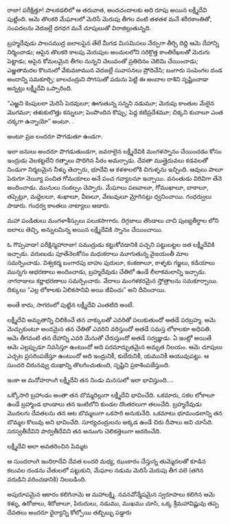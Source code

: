 ﻿రాజా! పరీక్షిత్తూ! పాలకడలిలో ఆ తరువాత, అందచందాలకు ఆది రూపు అయిన లక్ష్మీదేవి పుట్టింది. ఆమె తొలకరి మేఘాలలో మెరిసే మెరుపు తీగల వంటి తళతళ మనే శరీరకాంతితో, సంపదలను వెదజల్లే ధగధగ మనే చూపులుతో విరాజిల్లుతున్నది. 

బ్రహ్మదేవుడు పాలసముద్ర జలాలపైన తేలే మీగడ మిసమిసలు నేర్పుగా తీర్చి దిద్ది ఆమె దేహాన్ని నిర్మించాడు; ఆపైన తొలకరి కాలపు మెరుపుల అంచులలోని సరిక్రొత్త కాంతిరేఖలతో మెరుగు పెట్టాడు; ఆపైన కోమలమైన తీగల నున్నని చెలువంతో ప్రతిదినం చెలిమి చేయించాడు; ఎఱ్ఱతామరల కొలనులో వేకువజామున వెదజల్లే సువాసనలు ప్రోదిచేసి; బంగారు సంపెంగల దండ అందాన్ని సమకూర్చి; బాలచంద్రుని సొగసుతో పదును పెట్టి ఈ అందాల రాశిని సృష్టించాడా అన్నట్లు లక్ష్మీదేవి ఒప్పారింది. 

“ఎఱ్ఱని కెంపులలా మెరిసే పెదవులూ; ఊగుతున్న సన్నని నడుమూ; మెరుపు కాంతుల మేలైన మొగమూ; తళుకులొత్తు కన్నులూ; పెంపొందిన కొప్పు; పెద్ద కటిప్రదేశమూ; చిక్కని కుచాలూ ఎంత చక్కగా ఉన్నాయో” అంటూ. . 

అంటూ ప్రజ లందరూ పొగడుతూ ఉండగా. 

ఇలా జనులు అందరూ పొగడుతుండగా, జవరాలైన లక్ష్మీదేవికి మంగళస్నానం చేయించడం కోసం ఇంద్రుడు వెలకట్టలేని రత్నాలు పొదిగిన పీఠం అమర్చాడు. దేవతా ముత్తైదువలు కడవలతో నిండుగా నిర్మలమైన నీళ్ళు తెచ్చారు, భూదేవి ఆ కళశాలలోకి చిగుళ్ళను ఇచ్చింది. ఆవులు పాలూ పెరుగూ నెయ్యీ పంచిత గోమయాలు అనే పంచ గవ్యాలనూ ఇచ్చాయి. వసంతుడు విరివిగా తేనె అందించాడు. మునులు సంకల్పం చెప్పారు. మేఘాలు పణవాలూ, గోముఖాలూ, బాకాలూ, తప్పెట్లూ, మద్దెలలూ, శంఖాలూ, వీణలూ, వేణువులూ మ్రోగినట్లు ధ్వనించాయి. గంధర్వులు పాడారు. గంధర్వ కాంతలు నాట్యాలు ఆడారు. 

మహా పండితులు మంగళాశీస్సులు పలుకసాగారు. దిగ్గజాలు తొండాలు చాచి పుణ్యతీర్థాల లోని జలాలు తెచ్చి, అన్నులమిన్న అయిన లక్ష్మీదేవికి స్నానం చేయించాయి. 

ఓ గొప్పవాడా! పరీక్షిన్మహారాజా! సముద్రుడు కట్టుకోవడానికి పచ్చని పట్టుబట్టల జత లక్ష్మీదేవికి ఇచ్చాడు. వరుణుడు పూతేనెలకోసం మధుకరాలు మూగుతున్న వైజయంతీ మాల సమర్పించాడు. విశ్వకర్మ బంగారపు బాహు పురులూ, కంకణాలూ, కాళ్ళకు గజ్జలు, కడియాలు మున్నగు ఆభరణాలు అందించాడు, బ్రహ్మదేవుడు చేతిలో ఉండే లీలాకమలాన్ని ఇచ్చాడు. నాగరాజులు కర్ణాభరణాలు సమర్పించారు. వేదాలు మంగళకరమైన స్తోత్రాలను సమకూర్చాయి. దిక్కులు “ఎల్ల లోకాలకు ఏలికసానివి అయి జీవించు” అని దీవించాయి. 

అంతే కాదు, సాగరంలో పుట్టిన లక్ష్మీదేవి ఎంతటిది అంటే. 

లక్ష్మీదేవి అమృతాన్ని చిలికించే తన వాక్కులతో ఎవరితో పలుకుతుందో అతడే పరబ్రహ్మ. ఆమె మెచ్చుకుంటూ అందమైన తన చేతితో ఎవరిని వరిస్తుందో అతడే సమస్త లోకాలకూ అధిపతి. ఆమె తీగవంటి తన దేహాన్ని ఎవరి మేనుతో చేరుస్తుందో అతడే సర్వజ్ఞుడు. ఏ ఇంట్లో అయితే ఆమె ఎల్లప్పుడూ నివసిస్తూ ఉంటుందో అది పరమాద్భుతమైన అమృత నిలయం. ఆమె చూపులు ఎచ్చట ప్రసరింపజేస్తూ ఉంటుందో అది ఇంద్రునికీ, కుబేరునికీ, యమునికీ ఆయువుపట్టు. ఆ సుందరి చిరునవ్వు దుఃఖాన్ని తొలగించుతుంది, సృష్టిని ప్రకాశింపజేస్తుంది. 

ఇంకా ఆ మనోహరాంగి లక్ష్మీదేవి తన నిండు మనసులో ఇలా భావిస్తుంది.... 

ఒక్కోసారి బ్రహాండం అంతా తన బొమ్మరిల్లుగా లక్ష్మీదేవి భావించేది. ఒకమారు, సకల లోకాలూ ఉండే బ్రహ్మాండ భాండాలు తన ఇంటిలోని కుండల దొంతరలుగా తలంచేది. బ్రహ్మదేవుడు మొదలగు దేవతలను తన ఆట బొమ్మలుగా ఒకసారి అనుకునేది. ఒకమాటు భూమండలాన్ని తన బొమ్మల కొలువు అని భావించేది. సూర్యచంద్రులను అక్కడ ఉండే చిరు దీపాలు అని చూసేది. సరస్వతీదేవిని పార్వతీదేవిని తన అనుంగు చెలికత్తెలుగా ఆదరించేది. 

లక్ష్మీదేవి అలా అవతరించిన పిమ్మట 

ఆ సుందరాంగి ఇందిరాదేవి దేవత లందరి మధ్య, ఝంకారం చేస్తున్న తుమ్మెదలతో కూడిన కలువల దండను చేతులలో పట్టుకుని, మేఘాల నడుమ మెరిసే మెరుపు తీగ వలె (తగిన వరుడిని వరించడానికి) నిలబడింది. 

అపురూపమైన ఆకారం కలిగినామె ఆ మహాలక్ష్మి. నవనవోన్మేషమైన స్వరూపాలు కలిగిన ఆమె కళ్ళు, ఉరోజాలు, శిరోజాలూ, పిరుదులు, నడుము, ముఖము చూసి, ఒక్క శ్రీమహావిష్ణువు తప్ప దేవతలు అందరూ ధైర్యాన్ని కోల్పోయి తబ్బిబ్బు పడ్డారు 

